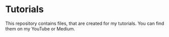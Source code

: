 # Tutorials

This repository contains files, that are created for my tutorials. You can find them on my YouTube or Medium.